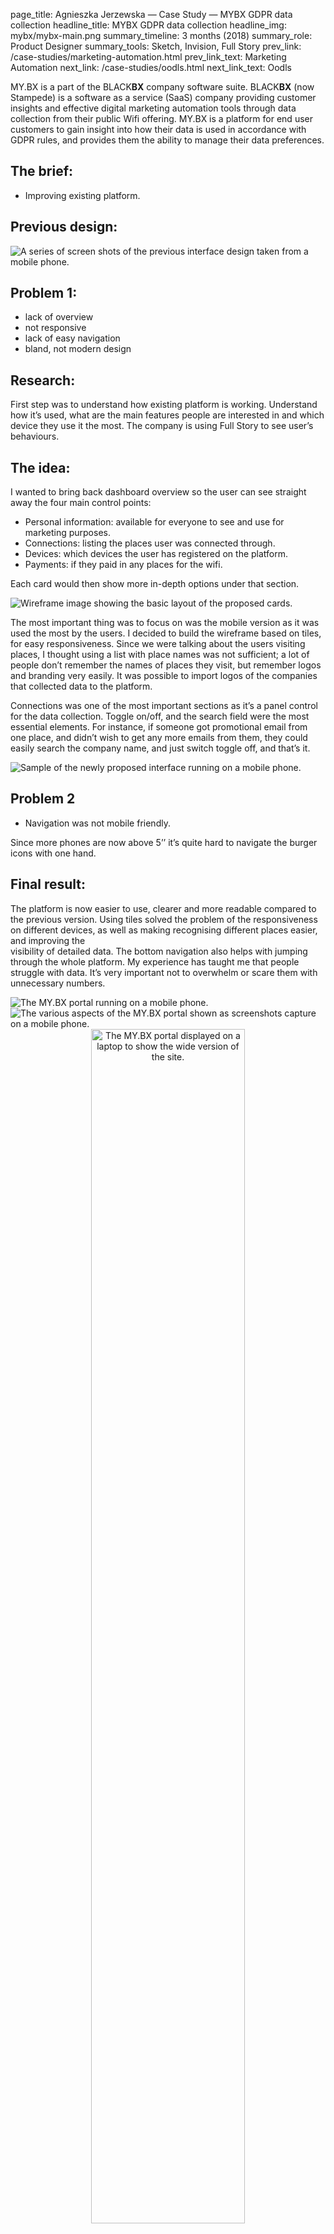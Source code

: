 page_title: Agnieszka Jerzewska — Case Study — MYBX GDPR data collection
headline_title: MYBX GDPR data collection
headline_img: mybx/mybx-main.png
summary_timeline: 3 months (2018)
summary_role: Product Designer
summary_tools: Sketch, Invision, Full Story
prev_link: /case-studies/marketing-automation.html
prev_link_text: Marketing Automation
next_link: /case-studies/oodls.html
next_link_text: Oodls

MY.BX is a part of the BLACK**BX** company software suite. BLACK**BX** (now Stampede) 
is a software as a service (SaaS) company providing customer insights and effective digital marketing 
automation tools through data collection from their public Wifi offering. MY.BX is a platform
for end user customers to gain insight into how their data is used in accordance with GDPR 
rules, and provides them the ability to manage their data preferences. 

## The brief: 

* Improving existing platform.

## Previous design:

<div class="graphic standard">
    <img src="/resources/img/case-studies/pages/mybx/mybx-previous.png" alt="A series of screen shots of the previous 
    interface design taken from a mobile phone." />
</div>

## Problem 1:

* lack of overview
* not responsive
* lack of easy navigation
* bland, not modern design

## Research:

First step was to understand how existing platform is working. Understand how it’s used, what are the main features people 
are interested in and which device they use it the most. The company is using Full Story to see user’s behaviours.

## The idea:

I wanted to bring back dashboard overview so the user can see straight away the four main control points:

* Personal information: available for everyone to see and use for marketing purposes. 
* Connections: listing the places user was connected through. 
* Devices: which devices the user has registered on the platform. 
* Payments: if they paid in any places for the wifi. 

Each card would then show more in-depth options under that section.

<div class="graphic standard">
    <img src="/resources/img/case-studies/pages/mybx/mybx-wireframe.png" alt="Wireframe image showing the basic layout of the
    proposed cards." />
</div>

The most important thing was to focus on was the mobile version as it was used the most by the users. I decided to build
the wireframe based on tiles, for easy responsiveness. Since we were talking about the users visiting places, 
I thought using a list with place names was not sufficient; a lot of people don’t remember the names of places they visit, 
but remember logos and branding very easily. It was possible to import logos of the companies that 
collected data to the platform. 

Connections was one of the most important sections as it’s a panel control for the data collection. Toggle on/off, and the 
search field were the most essential elements. For instance, if someone got promotional email from one place, and 
didn’t wish to get any more emails from them, they could easily search the company name, and just switch toggle off, and that’s it.

<div class="graphic standard">
    <img src="/resources/img/case-studies/pages/mybx/mybx-app.png" alt="Sample of the newly proposed interface running on a mobile phone." />
</div>

## Problem 2

* Navigation was not mobile friendly.

Since more phones are now above 5’’ it’s quite hard to navigate the burger icons with one hand.

## Final result:

The platform is now easier to use, clearer and more readable compared to the previous version. Using tiles solved the 
problem of the responsiveness on different devices, as well as making recognising different places easier, and improving the  
visibility of detailed data. The bottom navigation also helps with jumping through the whole platform.
My experience has taught me that people struggle with data. It’s very important not to overwhelm or scare them with unnecessary 
numbers.

<div class="graphic ultrawide split" style="grid-template-columns: 416px 608px;">
    <img src="/resources/img/case-studies/pages/mybx/mybx-final1.png" alt="The MY.BX portal running on a mobile phone." />
    <img src="/resources/img/case-studies/pages/mybx/mybx-final2.png" alt="The various aspects of the MY.BX portal shown as screenshots capture on a mobile phone." />
</div>

<div class="graphic wide" style="text-align: center;">
    <img src="/resources/img/case-studies/pages/mybx/mybx-final3.png" alt="The MY.BX portal displayed on a laptop to show the wide version of the site." style="width: 70%; height: auto;"/>
</div>
